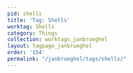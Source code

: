 ```yaml
---
pid: shells
title: 'Tag: Shells'
worktag: Shells
category: Things
collection: worktags_janbrueghel
layout: tagpage_janbrueghel
order: '154'
permalink: "/janbrueghel/tags/shells/"
---
```

